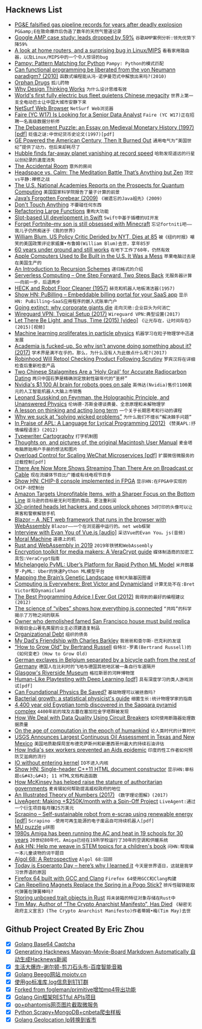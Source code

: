 ## Hacknews List


- [PG&amp;E falsified gas pipeline records for years after deadly explosion](https://www.latimes.com/business/la-fi-pge-safety-investigation-20181214-story.html)  `PG&amp;E在致命爆炸后伪造了数年的天然气管道记录`
- [Google AMP case study: leads dropped by 59%](https://kinsta.com/blog/disable-google-amp/)  `谷歌AMP案例分析:领先优势下降59%`
- [A look at home routers, and a surprising bug in Linux/MIPS](https://cyber-itl.org/2018/12/07/a-look-at-home-routers-and-linux-mips.html)  `看看家用路由器，以及Linux/MIPS中的一个令人惊讶的bug`
- [Pampy: Pattern Matching for Python](https://github.com/santinic/pampy/blob/master/README.md)  `Pampy: Python的模式匹配`
- [Can functional programming be liberated from the von Neumann paradigm? (2010)](http://conal.net/blog/posts/can-functional-programming-be-liberated-from-the-von-neumann-paradigm)  `函数式编程能从冯·诺伊曼范式中解放出来吗?(2010)`
- [Orphan Drugs](https://99percentinvisible.org/episode/orphan-drugs/)  `孤儿药物`
- [Why Design Thinking Works](https://hbr.org/2018/09/why-design-thinking-works)  `为什么设计思维有效`
- [World&#39;s first fully electric bus fleet quietens Chinese megacity](https://www.theguardian.com/cities/2018/dec/12/silence-shenzhen-world-first-electric-bus-fleet)  `世界上第一支全电动巴士让中国大城市安静下来`
- [NetSurf Web Browser](http://www.netsurf-browser.org)  `NetSurf Web浏览器`
- [Faire (YC W17) Is Looking for a Senior Data Analyst](https://boards.greenhouse.io/indigofair/jobs/4116776002?gh_jid=4116776002)  `Faire (YC W17)正在招聘一名高级数据分析师`
- [The Debasement Puzzle: an Essay on Medieval Monetary History (1997) [pdf]](https://www.minneapolisfed.org/research/qr/qr2142.pdf)  `贬值之谜:中世纪货币史论文(1997)[pdf]`
- [GE Powered the American Century, Then It Burned Out](https://www.wsj.com/articles/ge-powered-the-american-centurythen-it-burned-out-11544796010)  `通用电气为“美国世纪”提供了动力，但后来却耗尽了`
- [Hubble finds far-away planet vanishing at record speed](https://phys.org/news/2018-12-hubble-far-away-planet.html)  `哈勃发现遥远的行星以创纪录的速度消失`
- [The Accidental Room](https://99percentinvisible.org/episode/the-accidental-room/)  `意外的房间`
- [Headspace vs. Calm: The Meditation Battle That’s Anything but Zen](https://www.wsj.com/articles/headspace-vs-calm-the-meditation-battle-thats-anything-but-zen-11544889606)  `顶空vs平静:禅修之战`
- [The U.S. National Academies Reports on the Prospects for Quantum Computing](https://spectrum.ieee.org/tech-talk/computing/hardware/the-us-national-academies-reports-on-the-prospects-for-quantum-computing)  `美国国家科学院报告了量子计算的前景`
- [Java’s Forgotten Forebear (2009)](https://spectrum.ieee.org/computing/software/javas-forgotten-forbear/)  `《被遗忘的Java祖先》(2009)`
- [Don&#39;t Touch Anything](https://unintendedconsequenc.es/dont-touch-anything/)  `不要碰任何东西`
- [Refactoring Large Functions](http://robert.muth.org/refactoring-large-functions.html)  `重构大功能`
- [Slot-based UI development in Swift](https://www.swiftbysundell.com/posts/slot-based-ui-development-in-swift)  `Swift中基于插槽的UI开发`
- [Forget Fortnite–my son is still obsessed with Minecraft](https://arstechnica.com/gaming/2018/12/forget-fortnite-my-son-is-still-obsessed-with-minecraft/)  `忘记fortniti吧——我儿子仍然痴迷于《我的世界》`
- [William Blum, US Policy Critic Derided by NYT, Dies at 85](https://fair.org/home/william-blum-us-policy-critic-derided-by-nyt-dies-at-85/)  `被《纽约时报》嘲笑的美国政策评论家威廉•布鲁姆(William Blum)去世，享年85岁`
- [60 years under ground and still works](https://www.cryptomuseum.com/spy/ddr2/index.htm)  `在地下工作了60年，仍然有效`
- [Apple Computers Used to Be Built in the U.S. It Was a Mess](https://www.nytimes.com/2018/12/15/business/apple-california-manufacturing-history.html)  `苹果电脑过去是在美国生产的`
- [An Introduction to Recursion Schemes](https://blog.sumtypeofway.com/an-introduction-to-recursion-schemes/)  `递归格式的介绍`
- [Serverless Computing – One Step Forward, Two Steps Back](https://arxiv.org/abs/1812.03651)  `无服务器计算——向前一步，后退两步`
- [HECK and Robot Floor Cleaner (1957)](http://cyberneticzoo.com/early-service-robots/1957-heck-and-robot-floor-cleaner-donald-g-moore-rca-whirlpool-american/)  `赫克和机器人地板清洁器(1957)`
- [Show HN: PuBilling – Embeddable billing portal for your SaaS app](https://www.pubilling.io)  `显示HN: PuBilling—SaaS应用程序的嵌入式账单门户`
- [Going extinct: why corporate giants die](https://www.london.edu/faculty-and-research/lbsr/going-extinct-why-corporate-giants-die)  `走向灭绝:企业巨头为何消亡`
- [Wireguard VPN: Typical Setup (2017)](https://www.ckn.io/blog/2017/11/14/wireguard-vpn-typical-setup/)  `Wireguard VPN:典型设置(2017)`
- [Let There Be Light, and Thus, Time (2015) [video]](https://www.youtube.com/watch?v=bbBmkooNse4)  `《让光存在，让时间存在》(2015)[视频]`
- [Machine learning proliferates in particle physics](https://www.symmetrymagazine.org/article/machine-learning-proliferates-in-particle-physics)  `机器学习在粒子物理学中迅速发展`
- [Academia is fucked-up. So why isn’t anyone doing something about it? (2017)](http://backreaction.blogspot.com/2017/03/academia-is-fucked-up-so-why-isnt.html)  `学术界是满不在乎的。那么，为什么没有人为此做点什么呢?(2017)`
- [Robinhood Will Retool Checking Product Following Scrutiny](https://www.bloomberg.com/news/articles/2018-12-15/robinhood-will-retool-checking-product-following-scrutiny)  `罗宾汉将在详细检查后重新检查产品`
- [Two Chinese Stalagmites Are a &#39;Holy Grail&#39; for Accurate Radiocarbon Dating](https://gizmodo.com/two-stalagmites-found-in-chinese-cave-are-a-holy-grail-1831074289)  `两只中国石笋是精确测定放射性碳年代的“圣杯”`
- [Nvidia&#39;s $1,100 AI brain for robots goes on sale](https://www.engadget.com/2018/12/12/nvidia-jetson-agx-xavier-robot-processor-available/)  `英伟达(Nvidia)售价1100美元的人工智能机器人大脑上市销售`
- [Leonard Susskind on Feynman, the Holographic Principle, and Unanswered Physics](https://blog.ycombinator.com/leonard-susskind-on-richard-feynman-the-holographic-principle-and-unanswered-questions-in-physics/)  `伦纳德·苏斯金德谈费曼、全息原理和未解物理学`
- [A lesson on thinking and acting long term](https://threader.app/thread/1074063712254857218)  `一个关于长期思考和行动的课程`
- [Why we suck at “solving wicked problems”](http://www.morebeyond.co.za/why-we-suck-at-solving-wicked-problems/)  `为什么我们不擅长“解决棘手问题”`
- [In Praise of APL: A Language for Lyrical Programming (2012)](http://www.jsoftware.com/papers/perlis77.htm)  `《赞美APL:抒情编程语言》(2012)`
- [Typewriter Cartography](https://somethingaboutmaps.wordpress.com/2018/11/26/typewriter-cartography/)  `打字机制图`
- [Thoughts on, and pictures of, the original Macintosh User Manual](https://www.peterme.com/2007/08/27/thoughts-on-and-pics-of-the-original-macintosh-user-manual/)  `麦金塔电脑原始用户手册的想法和图片`
- [Overload Control for Scaling WeChat Microservices [pdf]](https://www.cs.columbia.edu/~ruigu/papers/socc18-final100.pdf)  `扩展微信微服务的过载控制[pdf]`
- [There Are Now More Shows Streaming Than There Are on Broadcast or Cable](https://www.indiewire.com/2018/12/streaming-shows-outnumber-broadcast-cable-1202027973/)  `现在流媒体节目比广播或有线电视节目多`
- [Show HN: CHIP-8 console implemented in FPGA](https://github.com/pwmarcz/fpga-chip8)  `显示HN:在FPGA中实现的CHIP-8控制台`
- [Amazon Targets Unprofitable Items, with a Sharper Focus on the Bottom Line](https://www.wsj.com/articles/amazon-targets-unprofitable-items-with-a-sharper-focus-on-the-bottom-line-11544965201)  `亚马逊的目标是无利可图的商品，更注重利润`
- [3D-printed heads let hackers and cops unlock phones](https://techcrunch.com/2018/12/16/3d-printed-heads-unlock-cops-hackers/)  `3d打印的头像可以让黑客和警察解锁手机`
- [Blazor – A .NET web framework that runs in the browser with WebAssembly](https://github.com/aspnet/blazor)  `Blazor——一个在浏览器中运行的。net web框架`
- [Interview with Evan You of Vue.js [audio]](https://www.indiehackers.com/podcast/078-evan-you-of-vue)  `采访Vue的Evan You。js(音频)`
- [Moral Machine](http://moralmachine.mit.edu/)  `道德上的机`
- [Rust and WebAssembly in 2019](http://fitzgeraldnick.com/2018/12/14/rust-and-webassembly-in-2019.html)  `2019年铁锈和WebAssembly`
- [Encryption toolkit for media makers: A VeraCrypt guide](https://freedom.press/training/encryption-toolkit-media-makers-veracrypt-guide/)  `媒体制造商的加密工具包:VeraCrypt指南`
- [Michelangelo PyML: Uber’s Platform for Rapid Python ML Model](https://eng.uber.com/michelangelo-pyml/)  `米开朗基罗·PyML: Uber的快速Python ML模型平台`
- [Mapping the Brain’s Genetic Landscape](https://www.nytimes.com/2018/12/13/health/genetics-brain-autism-schizophrenia.html)  `绘制大脑基因图谱`
- [Computing is Everywhere: Bret Victor and Dynamicland](https://postlight.com/trackchanges/podcast/computing-is-everywhere)  `计算无处不在:Bret Victor和Dynamicland`
- [The Best Programming Advice I Ever Got (2012)](http://russolsen.com/articles/2012/08/09/the-best-programming-advice-i-ever-got.html)  `我得到的最好的编程建议(2012)`
- [The science of “vibes” shows how everything is connected](https://qz.com/1490276/the-science-of-vibes-shows-how-everything-is-connected/)  `“共鸣”的科学揭示了万物之间的联系`
- [Owner who demolished famed San Francisco house must build replica](https://www.bbc.com/news/world-us-canada-46585537)  `拆毁旧金山著名房屋的业主必须建造复制品`
- [Organizational Debt](https://boats.gitlab.io/blog/post/rust-2019/)  `组织的债务`
- [My Dad&#39;s Friendship with Charles Barkley](https://www.wbur.org/onlyagame/2018/12/14/lin-wang-charles-barkley)  `我爸爸和查尔斯·巴克利的友谊`
- [“How to Grow Old” by Bertrand Russell](https://sites.google.com/site/gobenyan/essay)  `伯特兰·罗素(Bertrand Russell)的《如何变老》(How to Grow Old)`
- [German exclaves in Belgium separated by a bicycle path from the rest of Germany](https://fascinatingmaps.com/strange-german-exclaves-in-belgium-vennbahn/)  `德国人在比利时的飞地与德国其他地区被一条自行车道隔开`
- [Glasgow&#39;s Riverside Museum](https://www.arthitectural.com/zaha-hadid-architects-riverside-museum/)  `格拉斯哥的河畔博物馆`
- [Human-Like Playtesting with Deep Learning [pdf]](https://www.researchgate.net/publication/328307928_Human-Like_Playtesting_with_Deep_Learning)  `具有深度学习的类人游戏测试[pdf]`
- [Can Foundational Physics Be Saved?](https://www.overcomingbias.com/2018/12/can-foundational-physics-be-saved.html)  `基础物理可以被拯救吗?`
- [Bacterial growth: a statistical physicist&#39;s guide](https://arxiv.org/abs/1812.04435)  `细菌生长:统计物理学家的指南`
- [4,400 year old Egyptian tomb discovered in the Saqqara pyramid complex](https://www.bbc.co.uk/news/world-middle-east-46580264)  `4400年前的埃及古墓在塞加拉金字塔群被发现`
- [How We Deal with Data Quality Using Circuit Breakers](https://quickbooks-engineering.intuit.com/taming-data-quality-with-circuit-breakers-dbe550d3ca78)  `如何使用断路器处理数据质量`
- [On the age of computation in the epoch of humankind](https://www.nature.com/articles/d42473-018-00286-8)  `论人类时代的计算时代`
- [USGS Announces Largest Continuous Oil Assessment in Texas and New Mexico](https://www.usgs.gov/news/usgs-announces-largest-continuous-oil-assessment-texas-and-new-mexico)  `美国地质勘探局宣布德克萨斯州和新墨西哥州最大的持续石油评估`
- [How India&#39;s sex workers prevented an Aids epidemic](https://www.theguardian.com/global-development/2018/dec/13/the-untold-story-of-how-india-sex-workers-prevented-an-aids-epidemic-ashok-alexander-a-stranger-truth)  `印度的性工作者如何预防艾滋病的流行`
- [IO without entering kernel](http://git.kernel.dk/cgit/linux-block/commit/?h=aio-poll&amp;id=5aeaa1ad235c708e31ad930d1ff6ba6fd39bee91)  `IO不进入内核`
- [Show HN: Single-header C&#43;&#43;11 HTML document constructor](https://github.com/tinfoilboy/CTML)  `显示HN:单标题c&#43;&#43; 11 HTML文档构造函数`
- [How McKinsey has helped raise the stature of authoritarian governments](https://www.nytimes.com/2018/12/15/world/asia/mckinsey-china-russia.html)  `麦肯锡如何帮助提高威权政府的地位`
- [An Illustrated Theory of Numbers (2017)](http://illustratedtheoryofnumbers.com/)  `《数字理论图解》(2017)`
- [LiveAgent: Making &#43;$250K/month with a Spin-Off Project](https://www.failory.com/mistakes/liveagent)  `LiveAgent:通过一个衍生项目每月赚25万美元`
- [Scrapino – Self-sustainable robot from e-scrap using renewable energy [pdf]](https://www.sciencedirect.com/science/article/pii/S2405896318328593/pdf?md5=ac7fae174710da0a5035026f88e0559b&amp;pid=1-s2.0-S2405896318328593-main.pdf)  `Scrapino -使用可再生能源的电子废品自可持续机器人[pdf]`
- [MU puzzle](https://en.wikipedia.org/wiki/MU_puzzle)  `μ拼图`
- [1980s Amiga has been running the AC and heat in 19 schools for 30 years](https://www.geek.com/news/commodore-amiga-computer-has-been-running-the-acheat-in-19-schools-for-30-years-1625147/)  `20世纪80年代，Amiga已经在19所学校运行了30年的空调和供暖系统`
- [Ask HN: Help me weave in STEM topics for a children&#39;s book](item?id=18691628)  `问HN:帮我编一本儿童读物的词干题目`
- [Algol 68: A Retrospective](https://accu.org/index.php/journals/2586)  `Algol 68:回顾`
- [Today is Esperanto Day – here’s why I learned it](https://martinrue.com/zamenhofa-tago-18/)  `今天是世界语日，这就是我学习世界语的原因`
- [Firefox 64 built with GCC and Clang](https://hubicka.blogspot.com/2018/12/firefox-64-built-with-gcc-and-clang.html)  `Firefox 64使用GCC和Clang构建`
- [Can Repelling Magnets Replace the Spring in a Pogo Stick?](https://www.kjmagnetics.com/blog.asp?p=pogo-stick-spring)  `排斥性磁铁能取代弹簧在弹簧棒吗?`
- [Storing unboxed trait objects in Rust](https://guiand.xyz/blog-posts/unboxed-trait-objects.html)  `将未装箱的特征对象存储在Rust中`
- [Tim May, Author of “The Crypto Anarchist Manifesto”, Has Died](item?id=18690492)  `《秘密无政府主义宣言》(The Crypto Anarchist Manifesto)作者蒂姆•梅(Tim May)去世`

## Github Project Created By Eric Zhou

- [x] [Golang Base64 Captcha](https://github.com/mojocn/base64Captcha)
- [x] [Generating Hacknews Maoyan-Movie-Board Markdown Automatically 自动生成Hacknews新闻](https://github.com/dejavuzhou/md-genie)
- [x] [生活大爆炸-谢尔顿-剪刀石头布-百度智能音箱](https://github.com/mojocn/dueros-bang-game)
- [x] [Golang Beego网站 mojotv.cn](https://github.com/mojocn/www.mojotv.cn)
- [x] [使用go标准库,log信息到钉钉群](https://github.com/mojocn/dooger)
- [x] [Forked from fogleman/primitive增加mp4导出功能](https://github.com/mojocn/primitive)
- [x] [Golang Gin框架RESTful APIs项目](https://github.com/JJJJJJJerk/ezier-golang-web-api-framework)
- [x] [go+phantomjs网页图片截取微服务](https://github.com/mojocn/screen_shot)
- [x] [Python Scrapy+MongoDB+cnbeta爬虫样板](https://github.com/mojocn/scrapy_mongodb_boilerplate_cnbeta)
- [x] [Golang Geolocation Ip转换到省市](https://github.com/mojocn/ip2location)
